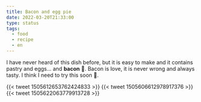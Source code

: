 ```yaml
---
title: Bacon and egg pie
date: 2022-03-20T21:33:00
type: status
tags:
  - food
  - recipe
  - en
---
```


I have never heard of this dish before, but it is easy to make and it contains pastry and eggs... and **bacon** 🥓. Bacon is love, it is never wrong and always tasty. I think I need to try this soon 🤤.

{{< tweet 1505612653762424833 >}}
{{< tweet 1505606612978917376 >}}
{{< tweet 1505622063779913728 >}}
